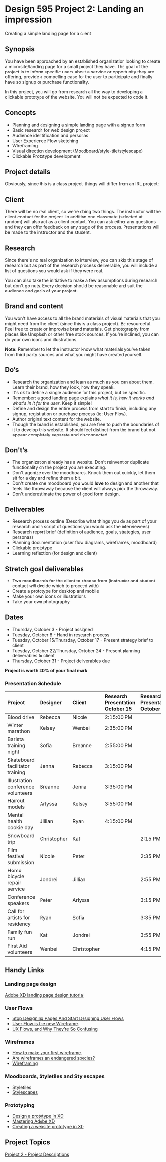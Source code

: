 # Design 595 Project 2: Landing an impression
Creating a simple landing page for a client

## Synopsis
You have been approached by an established organization looking to create a microsite/landing page for a small project they have. The goal of the project is to inform specific users about a service or opportunity they are offering, provide a compelling case for the user to participate and finally have so signup or purchase functionality.

In this project, you will go from research all the way to developing a clickable prototype of the website. You will not be expected to code it. 

## Concepts
- Planning and designing a simple landing page with a signup form
- Basic research for web design project
- Audience identification and personas
- User Experience Flow sketching
- Wireframing
- Visual direction development (Moodboard/style-tile/stylescape)
- Clickable Prototype development

## Project details
Obviously, since this is a class project, things will differ from an IRL project: 

## Client
There will be no real client, so we're doing two things. The instructor will the client contact for the project. In addition one classmate (selected at random) will also act as a client contact. You can ask either any questions and they can offer feedback on any stage of the process. Presentations will be made to the instructor and the student.

## Research
Since there's no real organization to interview, you can skip this stage of research but as part of the research process deliverable, you will include a list of questions you would ask if they were real.

You can also take the initiative to make a few assumptions during research but don't go nuts. Every decision should be reasonable and suit the audience and goals of your project.

## Brand and content
You won't have access to all the brand materials of visual materials that you might need from the client (since this is a class project). Be resourceful. Feel free to create or improvise brand materials. Get photography from places like Unsplash or other free stock sources. If you're inclined, you can do your own icons and illustrations. 

**Note:** Remember to let the instructor know what materials you've taken from third party sources and what you might have created yourself.

## Do’s
- Research the organization and learn as much as you can about them. Learn their brand, how they look, how they speak.
- It's ok to define a single audience for this project, but be specific.
- Remember: a good landing page explains *what it is, how it works and what's in it for the user*. Keep it simple!
- Define and design the entire process from start to finish, including any signup, registration or purchase process (ie: User Flow).
- Author original text content for the website.
- Though the brand is established, you are free to push the boundaries of it to develop this website. It should feel distinct from the brand but not appear completely separate and disconnected.

## Don't’s
- The organization already has a website. Don't reinvent or duplicate functionality on the project you are executing.
- Don't agonize over the moodboards. Knock them out quickly, let them sit for a day and refine them a bit. 
- Don't create one moodboard you would **love** to design and another that feels like throwaway because the client will always pick the throwaway.
- Don't underestimate the power of good form design.


## Deliverables
- Research process outline (Describe what things you do as part of your research and a script of questions you would ask the interviewees)
- Research report brief (definition of audience, goals, strategies, user personas) 
- Planning documentation (user flow diagrams, wireframes, moodboard)
- Clickable prototype
- Learning reflection (for design and client)

## Stretch goal deliverables
- Two moodboards for the client to choose from (instructor and student contact *will* decide which to proceed with)
- Create a prototype for desktop and mobile
- Make your own icons or illustrations
- Take your own photography

## Dates
- Thursday, October 3 - Project assigned  
- Tuesday, October 8 - Hand in research process 
- Tuesday, October 15/Thursday, October 17 - Present strategy brief to client
- Tuesday, October 22/Thursday, October 24 - Present planning deliverables to client
- Thursday, October 31 - Project deliverables due

**Project is worth 30% of your final mark**

### Presentation Schedule
| Project | Designer | Client | Research Presentation October 15 | Research Presentation October 17 | Planning Presentation October 22 | Planning Presentation October 24 |
|:--|:--|:--|:--|:--|:--|:--|
| Blood drive | Rebecca | Nicole | 2:15:00 PM |  |  | 2:15:00 PM |
| Winter marathon | Kelsey | Wenbei | 2:35:00 PM |  |  | 2:35:00 PM |
| Barista training night | Sofia | Breanne | 2:55:00 PM |  |  | 2:55:00 PM |
| Skateboard facilitator training | Jenna | Rebecca | 3:15:00 PM |  |  | 3:15:00 PM |
| Illustration conference volunteers | Breanne | Jenna | 3:35:00 PM |  |  | 3:35:00 PM |
| Haircut models | Arlyssa | Kelsey | 3:55:00 PM |  |  | 3:55:00 PM |
| Mental health cookie day | Jillian | Ryan | 4:15:00 PM |  |  | 4:15:00 PM |
| Snowboard trip | Christopher | Kat |  | 2:15 PM | 2:15:00 PM |  |
| Film festival submission | Nicole | Peter |  | 2:35 PM | 2:35:00 PM |  |
| Home bicycle repair service | Jondrei | Jillian |  | 2:55 PM | 2:55:00 PM |  |
| Conference speakers | Peter | Arlyssa |  | 3:15 PM | 3:15:00 PM |  |
| Call for artists for residency | Ryan | Sofia |  | 3:35 PM | 3:35:00 PM |  |
| Family fun run | Kat | Jondrei |  | 3:55 PM | 3:55:00 PM |  |
| First Aid volunteers | Wenbei | Christopher |  | 4:15 PM | 4:15:00 PM |  |

## Handy Links 
### Landing page design
[Adobe XD landing page design tutorial](https://www.youtube.com/watch?v=KLCmXOdPw5o&feature=share)
### User Flows
- [Stop Designing Pages And Start Designing User Flows](https://www.smashingmagazine.com/2012/01/stop-designing-pages-start-designing-flows/)   
- [User Flow is the new Wireframe](https://uxdesign.cc/when-to-use-user-flows-guide-8b26ca9aa36a).  
- [UX Flows, and Why They’re So Confusing](https://blog.prototypr.io/ux-flows-and-why-theyre-so-confusing-26670b9089d4)
### Wireframes
- [How to make your first wireframe](https://www.invisionapp.com/inside-design/how-to-wireframe/). 
- [Are wireframes an endangered species?](https://www.kobot.ca/blog/are-wireframes-an-endangered-species/)   
- [Wireframing](https://www.usability.gov/how-to-and-tools/methods/wireframing.html)   
### Moodboards, Styletiles and Stylescapes
- [Styletiles](http://styletil.es/)   
- [Stylescapes](https://academy.thefutur.com/p/stylescapes)
### Prototyping
- [Design a prototype in XD](https://www.youtube.com/watch?v=EJE-H69RZ2A)
- [Mastering Adobe XD](https://www.youtube.com/watch?v=wCxQ-hHnmGc)
- [Creating a website prototype in XD](https://www.youtube.com/watch?v=gjNUwegxn1w)

## Project Topics
[Project 2 - Project Descriptions](Design_595-Project_2-Projects.md)